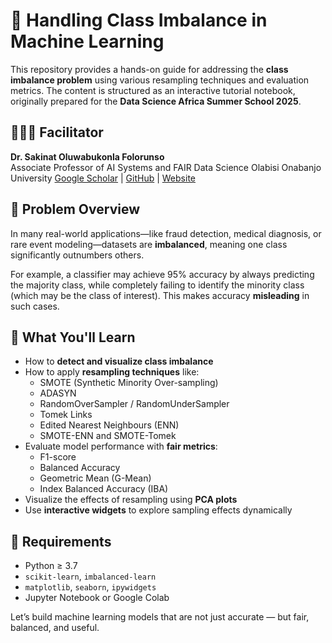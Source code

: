 # 🧪 Handling Class Imbalance in Machine Learning

This repository provides a hands-on guide for addressing the **class imbalance problem** using various resampling techniques and evaluation metrics. The content is structured as an interactive tutorial notebook, originally prepared for the **Data Science Africa Summer School 2025**.

## 👩🏾‍🏫 Facilitator

**Dr. Sakinat Oluwabukonla Folorunso**  
Associate Professor of AI Systems and FAIR Data Science 
Olabisi Onabanjo University
[Google Scholar](https://scholar.google.com/citations?user=ysoR2G0AAAAJ) | [GitHub](https://github.com/Sakinat-Folorunso) | [Website](https://sites.google.com/view/sakinatfolorunso/home)

## 📌 Problem Overview

In many real-world applications—like fraud detection, medical diagnosis, or rare event modeling—datasets are **imbalanced**, meaning one class significantly outnumbers others.

For example, a classifier may achieve 95% accuracy by always predicting the majority class, while completely failing to identify the minority class (which may be the class of interest). This makes accuracy **misleading** in such cases.

## 🎯 What You'll Learn

- How to **detect and visualize class imbalance**
- How to apply **resampling techniques** like:
  - SMOTE (Synthetic Minority Over-sampling)
  - ADASYN
  - RandomOverSampler / RandomUnderSampler
  - Tomek Links
  - Edited Nearest Neighbours (ENN)
  - SMOTE-ENN and SMOTE-Tomek
- Evaluate model performance with **fair metrics**:
  - F1-score
  - Balanced Accuracy
  - Geometric Mean (G-Mean)
  - Index Balanced Accuracy (IBA)
- Visualize the effects of resampling using **PCA plots**
- Use **interactive widgets** to explore sampling effects dynamically

## 🧠 Requirements

- Python ≥ 3.7
- `scikit-learn`, `imbalanced-learn`
- `matplotlib`, `seaborn`, `ipywidgets`
- Jupyter Notebook or Google Colab


Let’s build machine learning models that are not just accurate — but fair, balanced, and useful.
